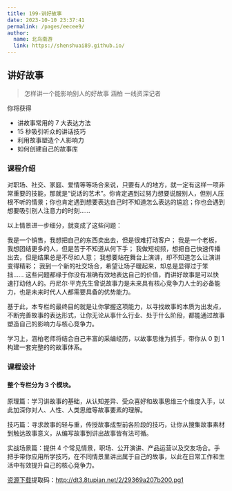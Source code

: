 ```yaml
---
title: 199-讲好故事
date: 2023-10-10 23:37:41
permalink: /pages/eecee9/
author: 
  name: 北鸟南游
  link: https://shenshuai89.github.io/
---
```

## 讲好故事

> 怎样讲一个能影响别人的好故事
> 涵柏  一线资深记者

你将获得

- 讲故事常用的 7 大表达方法
- 15 秒吸引听众的讲话技巧
- 利用故事塑造个人影响力
- 如何创建自己的故事库

### 课程介绍

对职场、社交、家庭、爱情等等场合来说，只要有人的地方，就一定有这样一项非常重要的技能，那就是“说话的艺术”。你肯定遇到过努力想要说服别人，但别人压根不听的情景；你也肯定遇到想要表达自己时不知道怎么表达的尴尬；你也会遇到想要吸引别人注意力的时刻……

以上情景进一步细分，就变成了这些问题：

我是一个销售，我想把自己的东西卖出去，但是很难打动客户；
我是一个老板，我想团结更多的人，但是苦于不知道从何下手；
我做短视频，想把自己快速传播出去，但是结果总是不尽如人意；
我想要站在舞台上演讲，却不知道怎么让演讲变得精彩；
我到一个新的社交场合，希望让场子暖起来，却总是显得过于笨拙……
这些问题都缘于你没有准确有效地表达自己的价值，而讲好故事是可以快速打动他人的。丹尼尔·平克先生曾说故事力是未来具有核心竞争力人士的必备能力，也是未来时代人人都需要具备的优势能力。

基于此，本专栏的最终目的就是让你掌握这项能力，以寻找故事的本质为出发点，不断完善故事的表达形式，让你无论从事什么行业、处于什么阶段，都能通过故事塑造自己的影响力与核心竞争力。

学习上，涵柏老师将结合自己丰富的采编经历，以故事思维为抓手，带你从 0 到 1 构建一套完整的的故事体系。

### 课程设计

#### 整个专栏分为 3 个模块。

原理篇：学习讲故事的基础，从认知差异、受众喜好和故事思维三个维度入手，以此加深你对人、人性、人类思维等故事要素的理解。

技巧篇：寻求故事的轻与重，传授故事成型前各阶段的技巧，让你从搜集故事素材到触达故事意义，从编写故事到讲出故事皆有法可循。

实战场景篇：提供 4 个常见情景，职场、公开演讲、产品运营以及交友场合。手把手带你应用所学技巧，在不同情景里讲出属于自己的故事，以此在日常工作和生活中有效提升自己的核心竞争力。

[资源下载](https://pan.baidu.com/s/1bFeSQlmnX2-IrCVehZDPYQ)提取码：http://dt3.8tupian.net/2/29369a207b200.pg1	
